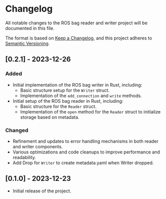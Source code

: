 # Changelog

All notable changes to the ROS bag reader and writer project will be documented in this file.

The format is based on [Keep a Changelog](https://keepachangelog.com/en/1.0.0/),
and this project adheres to [Semantic Versioning](https://semver.org/spec/v2.0.0.html).

## [0.2.1] - 2023-12-26

### Added

- Initial implementation of the ROS bag writer in Rust, including:
  - Basic structure setup for the `Writer` struct.
  - Implementation of the `add_connection` and `write` methods.
- Initial setup of the ROS bag reader in Rust, including:
  - Basic structure for the `Reader` struct.
  - Implementation of the `open` method for the `Reader` struct to initialize storage based on metadata.

### Changed

- Refinement and updates to error handling mechanisms in both reader and writer components.
- Various optimizations and code cleanups to improve performance and readability.
- Add Drop for `Writer` to create metadata.yaml when Writer dropped.

## [0.1.0] - 2023-12-23

- Initial release of the project.
